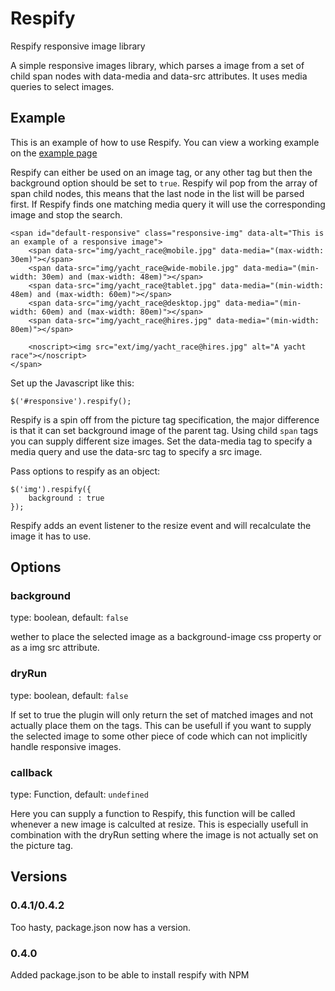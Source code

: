 Respify
=======

Respify responsive image library

A simple responsive images library, which parses a image from a set of child span nodes with data-media and data-src attributes. It uses media queries to select images.

## Example

This is an example of how to use Respify. You can view a working example on the [example page](http://matthisk.github.io/Respify/)

Respify can either be used on an image tag, or any other tag but then the background option should be set to ```true```. Respify wil pop from the array of span child nodes, this means that the last node in the list will be parsed first. If Respify finds one matching media query it will use the corresponding image and stop the search.

```
<span id="default-responsive" class="responsive-img" data-alt="This is an example of a responsive image">
	<span data-src="img/yacht_race@mobile.jpg" data-media="(max-width: 30em)"></span>
	<span data-src="img/yacht_race@wide-mobile.jpg" data-media="(min-width: 30em) and (max-width: 48em)"></span>
	<span data-src="img/yacht_race@tablet.jpg" data-media="(min-width: 48em) and (max-width: 60em)"></span>
	<span data-src="img/yacht_race@desktop.jpg" data-media="(min-width: 60em) and (max-width: 80em)"></span>
	<span data-src="img/yacht_race@hires.jpg" data-media="(min-width: 80em)"></span>

	<noscript><img src="ext/img/yacht_race@hires.jpg" alt="A yacht race"></noscript>
</span>
```

Set up the Javascript like this:

```
$('#responsive').respify();
```

Respify is a spin off from the picture tag specification, the major difference is that it can set background image of the parent tag. Using child ```span``` tags you can supply different size images. Set the data-media tag to specify a media query and use the data-src tag to specify a src image.

Pass options to respify as an object:

```
$('img').respify({
	background : true
});
```
Respify adds an event listener to the resize event and will recalculate the image it has to use.


## Options

### background

type: boolean, default: ```false```

wether to place the selected image as a background-image css property or as a img src attribute.

### dryRun

type: boolean, default: ```false```

If set to true the plugin will only return the set of matched images and not actually place them on the tags. This can be usefull if you want to supply the selected image to some other piece of code which can not implicitly handle responsive images.

### callback

type: Function, default: ```undefined```

Here you can supply a function to Respify, this function will be called whenever a new image is calculted at resize. This is especially usefull in combination with the dryRun setting where the image is not actually set on the picture tag.
 
 
## Versions

### 0.4.1/0.4.2
Too hasty, package.json now has a version. 
 
### 0.4.0
Added package.json to be able to install respify with NPM
